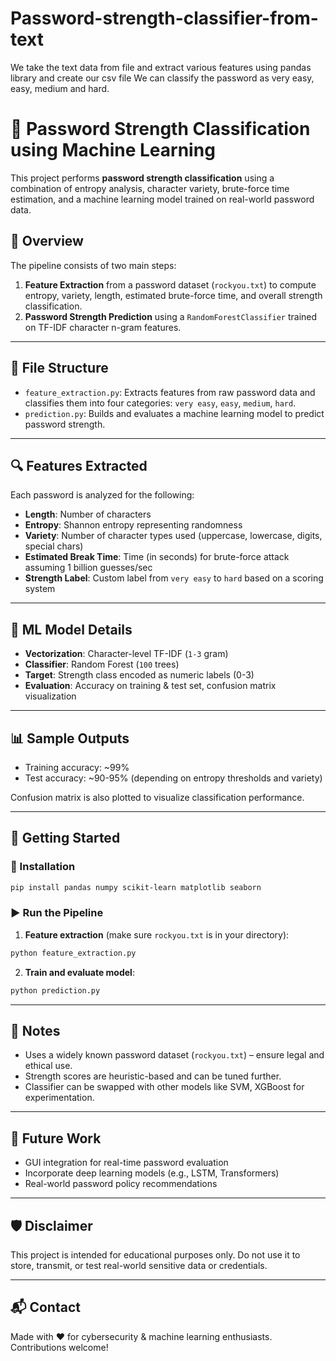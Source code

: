 # Password-strength-classifier-from-text
We take the text data from file and extract various features using pandas library and create our csv file
We can classify the password as very easy, easy, medium and hard.

# 🔐 Password Strength Classification using Machine Learning

This project performs **password strength classification** using a combination of entropy analysis, character variety, brute-force time estimation, and a machine learning model trained on real-world password data.

## 🚀 Overview

The pipeline consists of two main steps:
1. **Feature Extraction** from a password dataset (`rockyou.txt`) to compute entropy, variety, length, estimated brute-force time, and overall strength classification.
2. **Password Strength Prediction** using a `RandomForestClassifier` trained on TF-IDF character n-gram features.

---

## 📁 File Structure

- `feature_extraction.py`: Extracts features from raw password data and classifies them into four categories: `very easy`, `easy`, `medium`, `hard`.
- `prediction.py`: Builds and evaluates a machine learning model to predict password strength.

---

## 🔍 Features Extracted

Each password is analyzed for the following:

- **Length**: Number of characters
- **Entropy**: Shannon entropy representing randomness
- **Variety**: Number of character types used (uppercase, lowercase, digits, special chars)
- **Estimated Break Time**: Time (in seconds) for brute-force attack assuming 1 billion guesses/sec
- **Strength Label**: Custom label from `very easy` to `hard` based on a scoring system

---

## 🤖 ML Model Details

- **Vectorization**: Character-level TF-IDF (`1-3` gram)
- **Classifier**: Random Forest (`100` trees)
- **Target**: Strength class encoded as numeric labels (0-3)
- **Evaluation**: Accuracy on training & test set, confusion matrix visualization

---

## 📊 Sample Outputs

- Training accuracy: ~99%
- Test accuracy: ~90-95% (depending on entropy thresholds and variety)

Confusion matrix is also plotted to visualize classification performance.

---

## 🧪 Getting Started

### 🔧 Installation

```bash
pip install pandas numpy scikit-learn matplotlib seaborn
```

### ▶️ Run the Pipeline

1. **Feature extraction** (make sure `rockyou.txt` is in your directory):

```bash
python feature_extraction.py
```

2. **Train and evaluate model**:

```bash
python prediction.py
```

---

## 📘 Notes

- Uses a widely known password dataset (`rockyou.txt`) – ensure legal and ethical use.
- Strength scores are heuristic-based and can be tuned further.
- Classifier can be swapped with other models like SVM, XGBoost for experimentation.

---

## 🧠 Future Work

- GUI integration for real-time password evaluation
- Incorporate deep learning models (e.g., LSTM, Transformers)
- Real-world password policy recommendations

---

## 🛡️ Disclaimer

This project is intended for educational purposes only. Do not use it to store, transmit, or test real-world sensitive data or credentials.

---

## 📬 Contact

Made with ❤️ for cybersecurity & machine learning enthusiasts. Contributions welcome!

